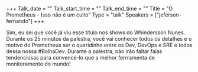 +++
Talk_date = ""
Talk_start_time = ""
Talk_end_time = ""
Title = "O Prometheus - Isso não é um culto"
Type = "talk"
Speakers = ["jeferson-fernando"]
+++

Sim, eu sei que você já viu esse título nos shows do Whindersson Nunes.
Durante os 25 minutos da palestra, você vai conhecer todos os detalhes e o motivo do Prometheus ser o queridinho entre os Dev, DevOps e SRE e todos dessa nossa #BolhaDev.
Durante a palestra, não irão faltar falas tendenciosas para convence-lo que a melhor ferrramenta de monitoramento do mundo!
